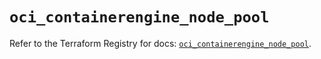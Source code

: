 # `oci_containerengine_node_pool`

Refer to the Terraform Registry for docs: [`oci_containerengine_node_pool`](https://registry.terraform.io/providers/oracle/oci/6.37.0/docs/resources/containerengine_node_pool).
